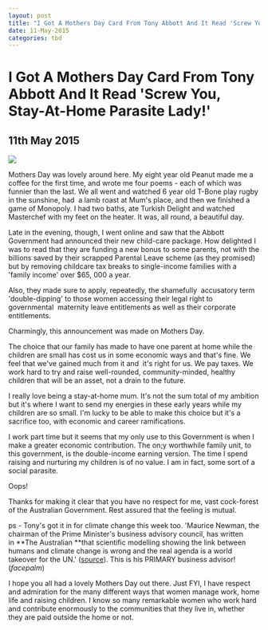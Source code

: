 ```yaml
---
layout: post
title: "I Got A Mothers Day Card From Tony Abbott And It Read 'Screw You, Stay-At-Home Parasite Lady!'"
date: 11-May-2015
categories: tbd
---
```


# I Got A Mothers Day Card From Tony Abbott And It Read 'Screw You, Stay-At-Home Parasite Lady!'

## 11th May 2015

<img class="photo-horiz" src="http://3.bp.blogspot.com/-ev4k0FxD0rY/U2FkpwIXkwI/AAAAAAAAgSk/YIY_GSC_Y_s/s1600/tony+abbott+feminist.jpg" />

Mothers Day was lovely around here. My eight year old Peanut made me a coffee for the first time,   and wrote me four poems - each of which was funnier than the last. We all went and watched 6 year old T-Bone play rugby in the sunshine,   had  a lamb roast at Mum's place,   and then we finished a game of Monopoly. I had two baths, ate Turkish Delight and watched Masterchef with my feet on the heater. It was, all round, a beautiful day.

Late in the evening, though, I went online and saw that the Abbott Government had announced their new child-care package. How delighted I was to read that they are funding a new bonus to some parents, not with the billions saved by their scrapped Parental Leave scheme (as they promised) but by removing childcare tax breaks to single-income families with a 'family income' over $65, 000 a year.

Also, they made sure to apply, repeatedly, the shamefully  accusatory term 'double-dipping' to those women accessing their legal right to governmental  maternity leave entitlements as well as their corporate entitlements.

Charmingly, this announcement was made on Mothers Day.

The choice that our family has made to have one parent at home while the children are small has cost us in some economic ways and that's fine. We feel that we've gained much from it and  it's right for us. We pay taxes. We work hard to try and raise well-rounded, community-minded, healthy children that will be an asset, not a drain to the future.

I really love being a stay-at-home mum. It's not the sum total of my ambition but it's where I want to send my energies in these early years while my children are so small. I'm lucky to be able to make this choice but it's a sacrifice too, with economic and career ramifications.

I work part time but it seems that my only use to this Government is when I make a greater economic contribution. The on;y worthwhile family unit, to this government, is the double-income earning version. The time I spend raising and nurturing my children is of no value. I am in fact, some sort of a social parasite.

Oops!

Thanks for making it clear that you have no respect for me, vast cock-forest of the Australian Government. Rest assured that the feeling is mutual.

ps - Tony's got it in for climate change this week too. 'Maurice Newman, the chairman of the Prime Minister's business advisory council, has written in **The Australian **that scientific modelling showing the link between humans and climate change is wrong and the real agenda is a world takeover for the UN.' (<a href="http://www.smh.com.au/federal-politics/political-news/climate-change-a-unled-ruse-says-tony-abbotts-business-adviser-maurice-newman-20150508-ggwuzt.html">source</a>). This is his PRIMARY business advisor! (*facepalm*)

I hope you all had a lovely Mothers Day out there. Just FYI, I have respect and admiration for the many different ways that women manage work, home life and raising children. I know so many remarkable women who work hard and contribute enormously to the communities that they live in, whether they are paid outside the home or not.

 

 
